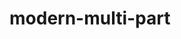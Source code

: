 # modern-multi-part

<!--
# Git Who Am I:
git config user.name
git config user.email
cat .git/config

# Set Who I am:
git config user.name "geo-systems"
git config user.email "geo.systems.developer@gmail.com"
git remote set-url origin https://geo-systems@github.com/geo-systems/modern-multi-part.git
Github Tokens - https://docs.github.com/en/authentication/keeping-your-account-and-data-secure/creating-a-personal-access-token

# Build & Deploy
npm install && npm run build:umd
rm -rf dist && npm run build:umd && npm pack

 -->
